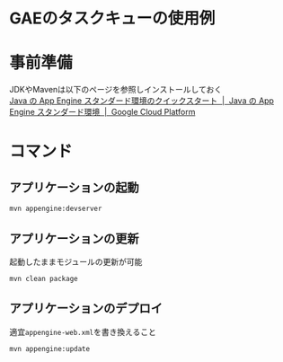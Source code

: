 # GAEのタスクキューの使用例


# 事前準備
JDKやMavenは以下のページを参照しインストールしておく  
[Java の App Engine スタンダード環境のクイックスタート  |  Java の App Engine スタンダード環境  |  Google Cloud Platform](https://cloud.google.com/appengine/docs/java/quickstart?hl=ja)


# コマンド
## アプリケーションの起動
```
mvn appengine:devserver
```

## アプリケーションの更新
起動したままモジュールの更新が可能
```
mvn clean package
```

## アプリケーションのデプロイ
適宜`appengine-web.xml`を書き換えること
```
mvn appengine:update
```

